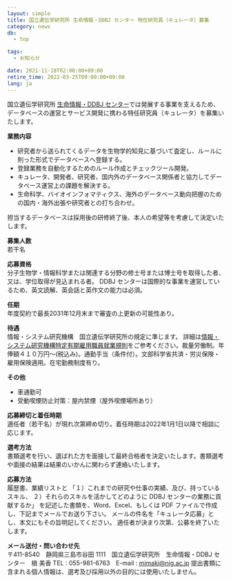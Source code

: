 ```yaml
---
layout: simple
title: 国立遺伝学研究所 生命情報・DDBJ センター 特任研究員（キュレータ）募集
category: news
db:
  - top

tags:
  - お知らせ

date: 2021-11-18T02:00:00+09:00
retire_time: 2022-03-25T09:00:00+09:00
lang: ja
---
```


国立遺伝学研究所 [生命情報・DDBJ センター](https://www.ddbj.nig.ac.jp/index.html)では発展する事業を支えるため、データベースの運営とサービス開発に携わる特任研究員（キュレータ）を募集いたします。

**業務内容**
* 研究者から送られてくるデータを生物学的知見に基づいて査定し、ルールに則った形式でデータベースへ登録する。
* 登録業務を自動化するためのルール作成とチェックツール開発。
* キュレータ、開発者、研究者、国内外のデータベース関係者と協力してデータベース運営上の課題を解決する。
* 生命科学、バイオインフォマティクス、海外のデータベース動向把握のための国内・海外出張や研究者との打ち合わせ。

担当するデータベースは採用後の研修終了後、本人の希望等を考慮して決定いたします。

**募集人数**  
若干名

**応募資格**  
分子生物学・情報科学または関連する分野の修士号または博士号を取得した者、又は、学位取得が見込まれる者。
DDBJ センターは国際的な事業を運営しているため、英文読解、英会話と英作文の能力は必須。

**任期**  
年度契約で最長2031年12月末まで審査の上更新の可能性あり。

**待遇**  
情報・システム研究機構　国立遺伝学研究所の規定に準じます。
詳細は[情報・システム研究機構特定有期雇用職員就業規則](https://www.rois.ac.jp/pdf/tokuteiyuki1.pdf)をご参考ください。裁量労働制。年俸額４１０万円～(税込み)。通勤手当（条件付）。文部科学省共済・労災保険・雇用保険適用。在宅勤務制度有り。

**その他**
* 車通勤可
* 受動喫煙防止対策：屋内禁煙（屋外喫煙場所あり）

**応募締切と着任時期**  
適任者（若干名）が現れ次第締め切り。着任時期は2022年1月1日以降で相談に応じます。

**選考方法**  
書類選考を行い、選ばれた方を面接して最終合格者を決定いたします。書類選考や面接の結果は結果のいかんに関わらず連絡いたします。

**応募方法**  
履歴書、業績リストと
「１）これまでの研究や仕事の実績、及び、持っているスキル、
２）それらのスキルを活かしてどのように DDBJ センターの業務に貢献するか」
を記述した書類を、Word、Excel、もしくは PDF ファイルで作成し、下記までメールでお送り下さい。
メールの件名を「キュレータ応募」とし、本文にもその旨明記してください。
適任者が決まり次第、公募を終了いたします。

**メール送付・問い合わせ先**  
〒411-8540　静岡県三島市谷田 1111　国立遺伝学研究所　生命情報・DDBJ センター　槇 美香
TEL : 055-981-6763　E-mail : mimaki@nig.ac.jp
提出書類に含まれる個人情報は、選考及び採用以外の目的には使用いたしません。
